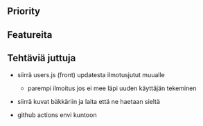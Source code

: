 ## Priority


## Featureita



## Tehtäviä juttuja


- siirrä users.js (front) updatesta ilmotusjutut muualle

  - parempi ilmoitus jos ei mee läpi uuden käyttäjän tekeminen

- siirrä kuvat bäkkäriin ja laita että ne haetaan sieltä

- github actions envi kuntoon


